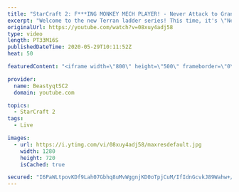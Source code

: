 ```yaml
---
title: "StarCraft 2: F***ING MONKEY MECH PLAYER! - Never Attack to Grandmaster"
excerpt: "Welcome to the new Terran ladder series! This time, it's \"Never Attack to Grandmaster!\" In this challenge, I play as Terran on the EU ladder, and in every game I'm not allowed to attack with any units except for using Ghosts. I'm allowed to make any army units for defending, as long as I don't attack"
originalUrl: https://youtube.com/watch?v=08xuy4adj58
type: video
length: PT33M16S
publishedDateTime: 2020-05-29T10:11:52Z
heat: 50

featuredContent: "<iframe width=\"800\" height=\"500\" frameborder=\"0\" src=\"https://www.youtube.com/embed/08xuy4adj58\" allow=\"accelerometer; autoplay; encrypted-media; gyroscope; picture-in-picture\" allowfullscreen></iframe>"

provider:
  name: BeastyqtSC2
  domain: youtube.com

topics:
  - StarCraft 2
tags:
  - Live

images:
  - url: https://i.ytimg.com/vi/08xuy4adj58/maxresdefault.jpg
    width: 1280
    height: 720
    isCached: true

secured: "I6PaWLtpovKDf9Lah07Gbhq8uMvWggnjKD0oTpjCuM/IfIdnGcvkJ89Wahw+/IG3CGQFQt8yeCNXfWA0UNM8Y4ZUH5m/7lNoId6A2OgBr4jk/hne8Nra0kCXTRGhqO+9x2Bq1e9QUu+0gB9P1OuR6B9Wp31153RqQsVatsf6nJTWBh/Me6Ae5KHqoAcpENuITKBhcwEg7ju6cQRvx8ikPiMvJ4GYNIvVZmGBb8joyPP+H++GEDDFInHStllc2YEYazHDgJeX0ecs8Lh3kjfNeUuMcK0fyPmUjGo6u1T9VdaG6nWK9l+x0t7Gy9ZEu9ccHmZmKASHaQtGRRqVP29HjXxshcf6XW7NyuVek1amINpZr9SV5KDFYuECBTvTLpjYZ/nYG9p3MMsJD5PsXCJizo5i/BMVcLYPbTqCUUPxi5c=;j0GBhK3RiKKziwoKKCeX9Q=="
---
```



